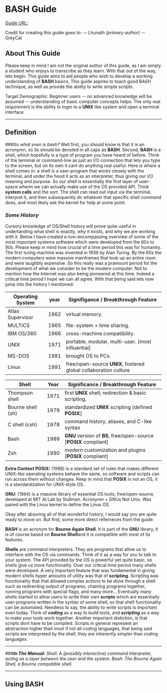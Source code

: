 # BASH Guide

[Guide URL: ](https://mywiki.wooledge.org/BashGuide)

Credit for creating this guide goes to:
-- Lhunath *(primary author)*
-- GreyCat

## About This Guide

Please keep in mind I am *not* the original author of this guide, as I am simply a student who enjoys to transcribe as they learn.
With that out of the way, lets begin. This guide aims to aid people who wish to develop a working understanding of **BASH** basics.
This guide aspires to teach good BASH technique, as well as provide the ability to write simple scripts.

Target Demographic: Beginner users -- no advanced knowledge will be assumed -- understanding of basic computer concepts helps.
                    The only real requirement is the ability to login to a **UNIX** like system and open a terminal interface.

---

## Definition

###*So what even is bash?*
Well first, you should know is that it is an acronymn, so its should be denoted in all caps as **BASH**.
Second, **BASH** is a shell, which hopefully is a type of program you have heard of before. Think of the terminal or 
command-line as just an I/O connection that lets you type to the screen, but on its own it cant do anything real useful. Here 
is where a shell comes in: a shell is a user-program that works closely with the terminal, and under the hood it acts as an
interpreter, thus giving our I/O meaning and purpose. So our shell is essentially the first layer of user-space wherin we 
can actually make use of the OS provided API. Think **system calls** and the sort. The shell can read out input via the
terminal, interpret it, and then subsequently do whatever that specific shell command does, and most likely ask the kernel
for help at some point.

### *Some History*

Cursory knowledge of OS/Shell history will prove quite useful in undertanding what shell is exactly, why it exists, and why we are working with it. Below I have created a non-encompassing overview of some of the most important systems software which
were developed from the 60s to 90s. Please keep in mind how crucial of a time period this was for humanity. The first
turing machine was invented in 1936 by Alan Turing. By the 60s the modern computers were massive mainframes that took up an
entire room and were laughbly expensive. So this really was a pramount period for the development of what we consider to be 
the modern computer. Not to mention how the Internet was also being pioneered at this time. Indeed a critical time period I
hope we can all agree. With that being said lets now jump into the history I mentioned:

| Operating System | year | Signifigance / Breakthrough Feature                              |
|------------------|------|------------------------------------------------------------------|
| Atlas Supervisor | 1962 | virtual memory. 					      	                     |
| MULTICS          | 1965 | file-system + time sharing. 						             |
| IBM OS/360       | 1966 | cross-machine compatibility. 						             |
| UNIX             | 1971 | portable, modular, multi-user. [most influential] 	           	 |
| MS-DOS           | 1981 | brought OS to PCs. 						                         |
| Linux            | 1991 | free/open-source **UNIX**, fostered global collaboration culture |

| Shell            | Year | Significance / Breakthrough Feature                              |
|------------------|------|------------------------------------------------------------------|
| Thompson shell   | 1971 | first **UNIX** shell; redirection & basic scripting.             |
| Bourne shell (sh)| 1979 | standardized **UNIX** scripting              [defined **POSIX**] |
| C shell     (csh)| 1978 | command history, aliases, and C-like syntax                      |
| Bash             | 1989 | **GNU** version of **BS**, free/open-source [**POSIX** compliant]|
| Zsh              | 1990 | modern customization and plugins            [**POSIX** compliant]|

__Extra Context__
**POSIX:** (1988) is a standard set of rules that makes different UNIX-like operating systems behave the same, so software and scripts 
           can run across them without changes. Keep in mind that **POSIX** is not an OS, it is a standardization for UNIX-style OS.

**GNU**: (1984) is a massive library of essential OS tools, free/open-source, developed at MIT AI Lab by Stallman.
          Acronynm = GNUs Not Unix. Was paired with the Linux kernel to define the Linux OS.

Okay after absoring all of that wonderful history, I would say you are quite ready to move on. But first, some more direct
referneces from the guide.

**BASH** is an acronym for **Bourne Again Shell**. It is part of the **GNU** library, it is of course based on **Bourne Shell**and it is compatible with most of its features. 

**Shells** are command interpreters. They are programs that allow us to interface with the OS via commands. Think of it as a 
way for you to talk to your system. The API provided by the OS is powerful yet quite basic, so shells give us more 
functionality. 
  Over our critical time period many shells were developed. A very important feature that was fundamental in giving modern
shells hyper amounts of utility was that of **scripting**. Scripting was functionality that that allowed complex actions to be
done through a shell such as redirecting output of programs, chaining programs together, running programs with special flags,
and many more... Eventually many shells started to allow users to write their own **scripts** which are essentially
user-programs written in the syntax of some shell, so that shell functionality can be automated. Needless to say, the ability
to write scripts is important even today. 
  Think of ***coding*** as a way to build tools, and ***scripting*** as a way to make your tools work together. Another 
important distiction, is that scripts dont have to be compiled. Scripts in general represent an abstraction higher than most 
if not all coding languages, that being said scripts are interpreted by the shell, they are inherently simpler than coding
languages.

---

###***In The Manual:***
*Shell: A (possibly interactive) command interpreter, acting as a layer between the user and the system.*
*Bash: The Bourne Again Shell, a Bourne compatible shell.*

---

## Using BASH


